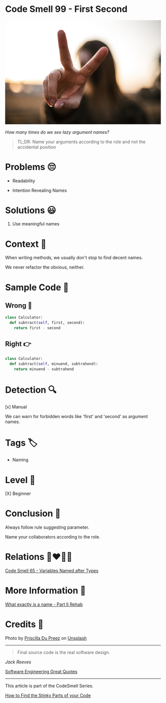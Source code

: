# Code Smell 99 - First Second

![Code Smell 99 - First Second](Code%20Smell%2099%20-%20First%20Second.jpg)

*How many times do we see lazy argument names?*

> TL;DR: Name your arguments according to the role and not the accidental position

# Problems 😔 

- Readability

- Intention Revealing Names

# Solutions 😃

1. Use meaningful names

# Context 💬

When writing methods, we usually don't stop to find decent names.

We never refactor the obvious, neither.

# Sample Code 📖

## Wrong 🚫

<!-- [Gist Url](https://gist.github.com/mcsee/552f2a10d660ee37744f111fe9bf6665) -->

```python
class Calculator:
  def subtract(self, first, second):
    return first - second
```

## Right 👉

<!-- [Gist Url](https://gist.github.com/mcsee/bbbc636c7c309c86b4f1114b1f57f6b8) -->

```python
class Calculator:
  def subtract(self, minuend, subtrahend):
    return minuend - subtrahend
```

# Detection 🔍

[x] Manual

We can warn for forbidden words like 'first' and 'second' as argument names.

# Tags 🏷️

- Naming

# Level 🔋

[X] Beginner

# Conclusion 🏁

Always follow rule suggesting parameter.

Name your collaborators according to the role.

# Relations 👩‍❤️‍💋‍👨

[Code Smell 65 - Variables Named after Types](https://github.com/mcsee/Software-Design-Articles/tree/main/Articles/Code%20Smells/Code%20Smell%2065%20-%20Variables%20Named%20after%20Types/readme.md)

# More Information 📕

[What exactly is a name - Part II Rehab](https://github.com/mcsee/Software-Design-Articles/tree/main/Articles/Theory/What%20exactly%20is%20a%20name%20-%20Part%20II%20Rehab/readme.md)

# Credits 🙏

Photo by [Priscilla Du Preez](https://unsplash.com/@priscilladupreez) on [Unsplash](https://unsplash.com/s/photos/two)
  
* * *

> Final source code is the real software design.

_Jack Reeves_
 
[Software Engineering Great Quotes](https://github.com/mcsee/Software-Design-Articles/tree/main/Articles/Quotes/Software%20Engineering%20Great%20Quotes/readme.md)

* * *

This article is part of the CodeSmell Series.

[How to Find the Stinky Parts of your Code](https://github.com/mcsee/Software-Design-Articles/tree/main/Articles/Code%20Smells/How%20to%20Find%20the%20Stinky%20parts%20of%20your%20Code/readme.md)